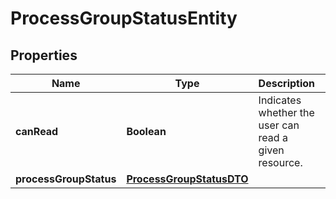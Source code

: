 # ProcessGroupStatusEntity

## Properties
Name | Type | Description | Notes
------------ | ------------- | ------------- | -------------
**canRead** | **Boolean** | Indicates whether the user can read a given resource. |  [optional]
**processGroupStatus** | [**ProcessGroupStatusDTO**](ProcessGroupStatusDTO.md) |  |  [optional]
